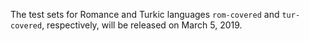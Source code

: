 The test sets for Romance and Turkic languages `rom-covered` and `tur-covered`, respectively, will be released on March 5, 2019.
